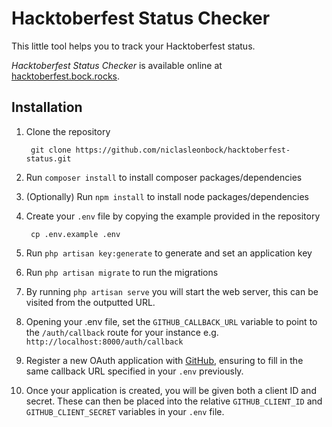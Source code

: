 # Hacktoberfest Status Checker

This little tool helps you to track your Hacktoberfest status. 

*Hacktoberfest Status Checker* is available online at [hacktoberfest.bock.rocks](https://hacktoberfest.bock.rocks/).

## Installation

1. Clone the repository 

        git clone https://github.com/niclasleonbock/hacktoberfest-status.git
2. Run `composer install` to install composer packages/dependencies 
3. (Optionally) Run `npm install` to install node packages/dependencies
4. Create your `.env` file by copying the example provided in the repository 
        
        cp .env.example .env
5. Run `php artisan key:generate` to generate and set an application key
6. Run `php artisan migrate` to run the migrations
7. By running `php artisan serve` you will start the web server, this can be visited from the outputted URL.
8. Opening your .env file, set the `GITHUB_CALLBACK_URL` variable to point to the `/auth/callback` route for your instance e.g. `http://localhost:8000/auth/callback`
9. Register a new OAuth application with [GitHub](https://github.com/settings/applications/new), ensuring to fill in the same callback URL specified in your `.env` previously.
10. Once your application is created, you will be given both a client ID and secret.  These can then be placed into the relative `GITHUB_CLIENT_ID` and `GITHUB_CLIENT_SECRET` variables in your `.env` file.


